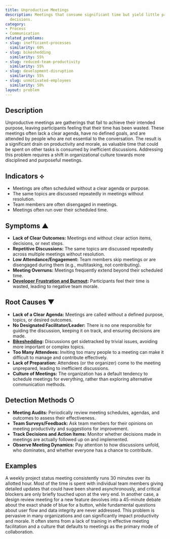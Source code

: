 ```yaml
---
title: Unproductive Meetings
description: Meetings that consume significant time but yield little progress or concrete
  decisions.
category:
- Process
- Communication
related_problems:
- slug: inefficient-processes
  similarity: 60%
- slug: bikeshedding
  similarity: 55%
- slug: reduced-team-productivity
  similarity: 55%
- slug: development-disruption
  similarity: 55%
- slug: unmotivated-employees
  similarity: 50%
layout: problem
---
```


## Description
Unproductive meetings are gatherings that fail to achieve their intended purpose, leaving participants feeling that their time has been wasted. These meetings often lack a clear agenda, have no defined goals, and are attended by people who are not essential to the conversation. The result is a significant drain on productivity and morale, as valuable time that could be spent on other tasks is consumed by inefficient discussions. Addressing this problem requires a shift in organizational culture towards more disciplined and purposeful meetings.

## Indicators ⟡
- Meetings are often scheduled without a clear agenda or purpose.
- The same topics are discussed repeatedly in meetings without resolution.
- Team members are often disengaged in meetings.
- Meetings often run over their scheduled time.

## Symptoms ▲

- **Lack of Clear Outcomes:** Meetings end without clear action items, decisions, or next steps.
- **Repetitive Discussions:** The same topics are discussed repeatedly across multiple meetings without resolution.
- **Low Attendance/Engagement:** Team members skip meetings or are disengaged during them (e.g., multitasking, not contributing).
- **Meeting Overruns:** Meetings frequently extend beyond their scheduled time.
- **[Developer Frustration and Burnout](developer-frustration-and-burnout.md):** Participants feel their time is wasted, leading to negative team morale.

## Root Causes ▼

- **Lack of a Clear Agenda:** Meetings are called without a defined purpose, topics, or desired outcomes.
- **No Designated Facilitator/Leader:** There is no one responsible for guiding the discussion, keeping it on track, and ensuring decisions are made.
- **[Bikeshedding](bikeshedding.md):** Discussions get sidetracked by trivial issues, avoiding more important or complex topics.
- **Too Many Attendees:** Inviting too many people to a meeting can make it difficult to manage and contribute effectively.
- **Lack of Preparation:** Attendees (or the organizer) come to the meeting unprepared, leading to inefficient discussions.
- **Culture of Meetings:** The organization has a default tendency to schedule meetings for everything, rather than exploring alternative communication methods.

## Detection Methods ○

- **Meeting Audits:** Periodically review meeting schedules, agendas, and outcomes to assess their effectiveness.
- **Team Surveys/Feedback:** Ask team members for their opinions on meeting productivity and suggestions for improvement.
- **Track Decisions and Action Items:** Monitor whether decisions made in meetings are actually followed up on and implemented.
- **Observe Meeting Dynamics:** Pay attention to how discussions unfold, who dominates, and whether everyone has a chance to contribute.

## Examples
A weekly project status meeting consistently runs 30 minutes over its allotted hour. Most of the time is spent with individual team members giving detailed updates that could have been shared asynchronously, and critical blockers are only briefly touched upon at the very end. In another case, a design review meeting for a new feature devolves into a 45-minute debate about the exact shade of blue for a button, while fundamental questions about user flow and data integrity are never addressed. This problem is pervasive in many organizations and can significantly impact productivity and morale. It often stems from a lack of training in effective meeting facilitation and a culture that defaults to meetings as the primary mode of collaboration.